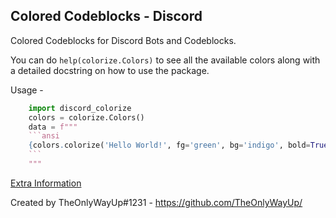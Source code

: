Colored Codeblocks - Discord
---------------------------
Colored Codeblocks for Discord Bots and Codeblocks.

You can do `help(colorize.Colors)` to see all the available colors along with a detailed docstring on how to use the package.
  
Usage -
```python
    import discord_colorize
    colors = colorize.Colors()
    data = f"""
    ```ansi
    {colors.colorize('Hello World!', fg='green', bg='indigo', bold=True, underline=True)}
    ```
    """
```

[Extra Information](https://gist.github.com/kkrypt0nn/a02506f3712ff2d1c8ca7c9e0aed7c06)

Created by TheOnlyWayUp#1231 - https://github.com/TheOnlyWayUp/